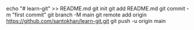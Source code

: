 echo "# learn-git" >> README.md
git init
git add README.md
git commit -m "first commit"
git branch -M main
git remote add origin https://github.com/santokhan/learn-git.git
git push -u origin main